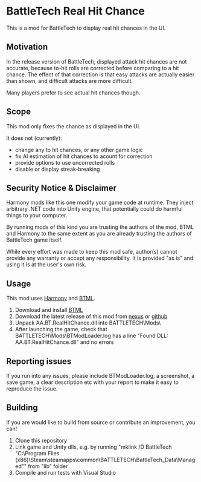 # BattleTech Real Hit Chance
This is a mod for BattleTech to display real hit chances in the UI.

## Motivation
In the release version of BattleTech, displayed attack hit chances are not accurate, because to-hit rolls are corrected before comparing to a hit chance.
The effect of that correction is that easy attacks are actually easier than shown, and difficult attacks are more difficult.

Many players prefer to see actual hit chances though.

## Scope
This mod only fixes the chance as displayed in the UI.

It does not (currently):
- change any to hit chances, or any other game logic
- fix AI estimation of hit chances to acount for correction
- provide options to use uncorrected rolls
- disable or display streak-breaking

## Security Notice & Disclaimer

Harmony mods like this one modify your game code at runtime. They inject arbitrary .NET code into Unity engine, that potentially could do harmful things to your computer.

By running mods of this kind you are trusting the authors of the mod, BTML and Harmony to the same extent as you are already trusting the authors of BattleTech game itself.

While every effort was made to keep this mod safe, author(s) cannot provide any warranty or accept any responsibility. It is provided "as is" and using it is at the user's own risk.

## Usage

This mod uses [Harmony](https://github.com/pardeike/Harmony) and [BTML](https://github.com/Mpstark/BattleTechModLoader).

1. Download and install [BTML](https://github.com/Mpstark/BattleTechModLoader#installingupdating)
2. Download the latest release of this mod from [nexus](https://www.nexusmods.com/battletech/mods/90) or [github](https://github.com/alexanderabramov/bt-real-hit-chance/releases)
3. Unpack AA.BT.RealHitChance.dll into BATTLETECH\Mods\
4. After launching the game, check that BATTLETECH\Mods\BTModLoader.log has a line "Found DLL: AA.BT.RealHitChance.dll" and no errors

## Reporting issues

If you run into any issues, please include BTModLoader.log, a screenshot, a save game, a clear description etc with your report to make it easy to reproduce the issue.

## Building

If you are would like to build from source or contribute an improvement, you can!

1. Clone this repository
2. Link game and Unity dlls, e.g. by running "mklink /D BattleTech "C:\Program Files (x86)\Steam\steamapps\common\BATTLETECH\BattleTech_Data\Managed"" from "lib" folder
3. Compile and run tests with Visual Studio
